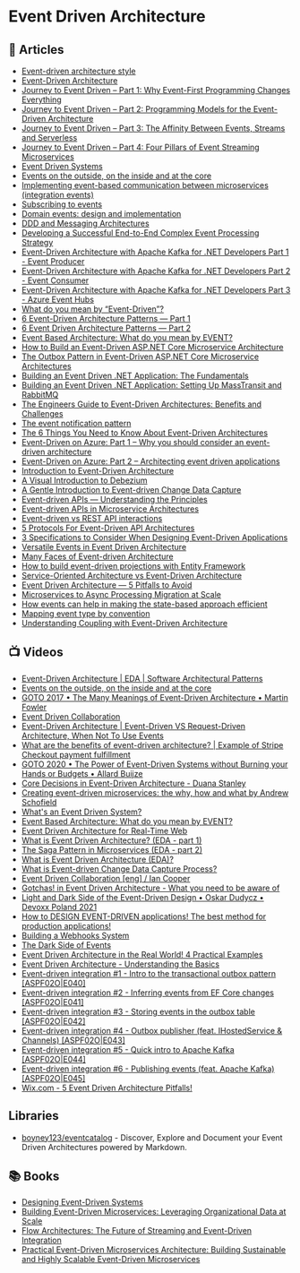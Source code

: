 
# Event Driven Architecture

## 📕 Articles
- [Event-driven architecture style](https://docs.microsoft.com/en-us/azure/architecture/guide/architecture-styles/event-driven)
- [Event-Driven Architecture](https://herbertograca.com/2017/10/05/event-driven-architecture/) 
- [Journey to Event Driven – Part 1: Why Event-First Programming Changes Everything](https://www.confluent.io/blog/journey-to-event-driven-part-1-why-event-first-thinking-changes-everything/)
- [Journey to Event Driven – Part 2: Programming Models for the Event-Driven Architecture](https://www.confluent.io/blog/journey-to-event-driven-part-2-programming-models-event-driven-architecture/)
- [Journey to Event Driven – Part 3: The Affinity Between Events, Streams and Serverless](https://www.confluent.io/blog/journey-to-event-driven-part-3-affinity-between-events-streams-serverless/)
- [Journey to Event Driven – Part 4: Four Pillars of Event Streaming Microservices](https://www.confluent.io/blog/journey-to-event-driven-part-4-four-pillars-of-event-streaming-microservices/)
- [Event Driven Systems](https://medium.com/omarelgabrys-blog/event-driven-systems-cdbe5a4b3d04)
- [Events on the outside, on the inside and at the core](https://chrisrichardson.net/post/microservices/2021/02/21/events-are-the-core.html)
- [Implementing event-based communication between microservices (integration events)](https://docs.microsoft.com/en-us/dotnet/architecture/microservices/multi-container-microservice-net-applications/integration-event-based-microservice-communications) 
- [Subscribing to events](https://docs.microsoft.com/en-us/dotnet/architecture/microservices/multi-container-microservice-net-applications/subscribe-events)
- [Domain events: design and implementation](https://docs.microsoft.com/en-us/dotnet/architecture/microservices/microservice-ddd-cqrs-patterns/domain-events-design-implementation) 
- [DDD and Messaging Architectures](https://verraes.net/2019/05/ddd-msg-arch/)
- [Developing a Successful End-to-End Complex Event Processing Strategy](https://blog.equinix.com/blog/2018/03/28/developing-a-successful-end-to-end-complex-event-processing-strategy/)
- [Event-Driven Architecture with Apache Kafka for .NET Developers Part 1 - Event Producer](https://thecloudblog.net/post/event-driven-architecture-with-apache-kafka-for-net-developers-part-1-event-producer/)
- [Event-Driven Architecture with Apache Kafka for .NET Developers Part 2 - Event Consumer](https://thecloudblog.net/post/event-driven-architecture-with-apache-kafka-for-.net-developers-part-2-event-consumer/)
- [Event-Driven Architecture with Apache Kafka for .NET Developers Part 3 - Azure Event Hubs](https://thecloudblog.net/post/event-driven-architecture-with-apache-kafka-for-net-developers-part-3-azure-event-hubs/)
- [What do you mean by “Event-Driven”?](https://martinfowler.com/articles/201701-event-driven.html)
- [6 Event-Driven Architecture Patterns — Part 1](https://medium.com/wix-engineering/6-event-driven-architecture-patterns-part-1-93758b253f47)
- [6 Event Driven Architecture Patterns — Part 2](https://medium.com/wix-engineering/6-event-driven-architecture-patterns-part-2-455cc73b22e1)
- [Event Based Architecture: What do you mean by EVENT?](https://codeopinion.com/event-based-architecture-what-do-you-mean-by-event/)
- [How to Build an Event-Driven ASP.NET Core Microservice Architecture](https://itnext.io/how-to-build-an-event-driven-asp-net-core-microservice-architecture-e0ef2976f33f)
- [The Outbox Pattern in Event-Driven ASP.NET Core Microservice Architectures](https://itnext.io/the-outbox-pattern-in-event-driven-asp-net-core-microservice-architectures-10b8d9923885)
- [Building an Event Driven .NET Application: The Fundamentals](https://wrapt.dev/blog/building-an-event-driven-dotnet-application-the-fundamentals)
- [Building an Event Driven .NET Application: Setting Up MassTransit and RabbitMQ](https://wrapt.dev/blog/building-an-event-driven-dotnet-application-setting-up-masstransit-and-rabbitmq)
- [The Engineers Guide to Event-Driven Architectures: Benefits and Challenges](https://medium.com/swlh/the-engineers-guide-to-event-driven-architectures-benefits-and-challenges-3e96ded8568b)
- [The event notification pattern](https://medium.com/geekculture/the-event-notification-pattern-a62d48519107)
- [The 6 Things You Need to Know About Event-Driven Architectures](https://medium.com/swlh/the-6-things-you-need-to-know-about-event-driven-architectures-38e11fdcb5a)
- [Event-Driven on Azure: Part 1 – Why you should consider an event-driven architecture](https://techcommunity.microsoft.com/t5/apps-on-azure/event-driven-on-azure-part-1-why-you-should-consider-an-event/ba-p/2106983)
- [Event-Driven on Azure: Part 2 – Architecting event driven applications](https://techcommunity.microsoft.com/t5/apps-on-azure/event-driven-on-azure-part-2-architecting-event-driven/ba-p/2414007)
- [Introduction to Event-Driven Architecture](https://medium.com/microservicegeeks/introduction-to-event-driven-architecture-e94ef442d824)
- [A Visual Introduction to Debezium](https://medium.com/event-driven-utopia/a-visual-introduction-to-debezium-32563e23c6b8)
- [A Gentle Introduction to Event-driven Change Data Capture](https://medium.com/event-driven-utopia/a-gentle-introduction-to-event-driven-change-data-capture-683297625f9b)
- [Event-driven APIs — Understanding the Principles](https://medium.com/event-driven-utopia/event-driven-apis-understanding-the-principles-c3208308d4b2)
- [Event-driven APIs in Microservice Architectures](https://github.com/wso2/reference-architecture/blob/master/event-driven-api-architecture.md)
- [Event-driven vs REST API interactions](https://apifriends.com/api-management/event-driven-vs-rest-api-interactions/)
- [5 Protocols For Event-Driven API Architectures](https://nordicapis.com/5-protocols-for-event-driven-api-architectures/)
- [3 Specifications to Consider When Designing Event-Driven Applications](https://medium.com/event-driven-utopia/3-specifications-to-consider-when-designing-event-driven-applications-c12685efd7ad)
- [Versatile Events in Event Driven Architecture](https://thecloudblog.net/post/versatile-events-in-event-driven-architecture/)
- [Many Faces of Event-driven Architecture](https://medium.com/event-driven-utopia/many-faces-of-event-driven-architecture-660a322ce1ce)
- [How to build event-driven projections with Entity Framework](https://event-driven.io/en/how_to_do_events_projections_with_entity_framework/)
- [Service-Oriented Architecture vs Event-Driven Architecture](https://www.eventstore.com/blog/service-oriented-architecture-vs-event-driven-architecture)
- [Event Driven Architecture — 5 Pitfalls to Avoid](https://medium.com/wix-engineering/event-driven-architecture-5-pitfalls-to-avoid-b3ebf885bdb1)
- [Microservices to Async Processing Migration at Scale](https://www.infoq.com/articles/microservices-async-migration/)
- [How events can help in making the state-based approach efficient](https://event-driven.io/en/how_events_can_help_on_making_state_based_approach_efficient/)
- [Mapping event type by convention](https://event-driven.io/en/how_to_map_event_type_by_convention/)
- [Understanding Coupling with Event-Driven Architecture](https://medium.com/ssense-tech/understanding-coupling-with-event-driven-architecture-a6b3561b7227)

## 📺 Videos
- [Event-Driven Architecture | EDA | Software Architectural Patterns](https://www.youtube.com/watch?v=gIL8rW_eyww&t=0s) 
- [Events on the outside, on the inside and at the core](https://www.youtube.com/watch?v=rP-InttAbVY)
- [GOTO 2017 • The Many Meanings of Event-Driven Architecture • Martin Fowler](https://www.youtube.com/watch?v=STKCRSUsyP0)
- [Event Driven Collaboration](https://skillsmatter.com/skillscasts/13645-event-driven-colloboration) 
- [Event-Driven Architecture | Event-Driven VS Request-Driven Architecture, When Not To Use Events](https://www.youtube.com/watch?v=U-U3bpljZd0)
- [What are the benefits of event-driven architecture? | Example of Stripe Checkout payment fulfillment](https://www.youtube.com/watch?v=9GuAR5gltcE)
- [GOTO 2020 • The Power of Event-Driven Systems without Burning your Hands or Budgets • Allard Buijze](https://www.youtube.com/watch?v=Fso2OyguRuQ)
- [Core Decisions in Event-Driven Architecture - Duana Stanley](https://www.youtube.com/watch?v=SKXS2h3MdPM)
- [Creating event-driven microservices: the why, how and what by Andrew Schofield](https://www.youtube.com/watch?v=ksRCq0BJef8)
- [What's an Event Driven System?](https://www.youtube.com/watch?v=rJHTK2TfZ1I)
- [Event Based Architecture: What do you mean by EVENT?](https://www.youtube.com/watch?v=qKD2YUTJAXM)
- [Event Driven Architecture for Real-Time Web](https://www.youtube.com/watch?v=Tu1GEIhkIqU)
- [What is Event Driven Architecture? (EDA - part 1)](https://www.youtube.com/watch?v=DQ5Cbt8DQbM)
- [The Saga Pattern in Microservices (EDA - part 2)](https://www.youtube.com/watch?v=C0rGwyJkDTU)
- [What is Event Driven Architecture (EDA)?](https://www.youtube.com/watch?v=o2HJCGcYwoU)
- [What is Event-driven Change Data Capture Process?](https://www.youtube.com/watch?v=-irkDCmHhKk)
- [Event Driven Collaboration [eng] / Ian Cooper](https://www.youtube.com/watch?v=ztRwZ2FySds)
- [Gotchas! in Event Driven Architecture - What you need to be aware of](https://www.youtube.com/watch?v=NzEaI1UtiGk)
- [Light and Dark Side of the Event-Driven Design • Oskar Dudycz • Devoxx Poland 2021](https://www.youtube.com/watch?v=0pYmuk0-N_4)
- [How to DESIGN EVENT-DRIVEN applications! The best method for production applications!](https://www.youtube.com/watch?v=LaxH8GS8l3Q)
- [Building a Webhooks System](https://www.youtube.com/watch?v=NuHC5uwbFAc)
- [The Dark Side of Events](https://www.youtube.com/watch?v=URYPpY3SgS8)
- [Event Driven Architecture in the Real World! 4 Practical Examples](https://www.youtube.com/watch?v=dhdLxW0vDro)
- [Event Driven Architecture - Understanding the Basics](https://www.youtube.com/watch?v=LHgCA3XVNkw)
- [Event-driven integration #1 - Intro to the transactional outbox pattern [ASPF02O|E040]](https://www.youtube.com/watch?v=suKSJ5DvynA)
- [Event-driven integration #2 - Inferring events from EF Core changes [ASPF02O|E041]](https://www.youtube.com/watch?v=rJDZiFJGP90)
- [Event-driven integration #3 - Storing events in the outbox table [ASPF02O|E042]](https://www.youtube.com/watch?v=G187r-rzzkk)
- [Event-driven integration #4 - Outbox publisher (feat. IHostedService & Channels) [ASPF02O|E043]](https://www.youtube.com/watch?v=xnn6AnYyC5g)
- [Event-driven integration #5 - Quick intro to Apache Kafka [ASPF02O|E044]](https://www.youtube.com/watch?v=tUzCxZdKEr4)
- [Event-driven integration #6 - Publishing events (feat. Apache Kafka) [ASPF02O|E045]](https://www.youtube.com/watch?v=T2Dy7cH486c)
- [Wix.com - 5 Event Driven Architecture Pitfalls!](https://www.youtube.com/watch?v=xfNzGdrxf5w)

## Libraries
- [boyney123/eventcatalog](https://github.com/boyney123/eventcatalog) - Discover, Explore and Document your Event Driven Architectures powered by Markdown.

## 📚 Books
- [Designing Event-Driven Systems](https://www.confluent.io/designing-event-driven-systems/)
- [Building Event-Driven Microservices: Leveraging Organizational Data at Scale](https://www.amazon.com/Building-Event-Driven-Microservices-Leveraging-Organizational/dp/1492057894)
- [Flow Architectures: The Future of Streaming and Event-Driven Integration](https://www.amazon.com/Flow-Architectures-Streaming-Event-Driven-Integration/dp/1492075892/)
- [Practical Event-Driven Microservices Architecture: Building Sustainable and Highly Scalable Event-Driven Microservices](https://www.amazon.com/Practical-Event-Driven-Microservices-Architecture-Sustainable/dp/1484274679/)